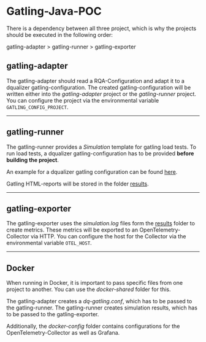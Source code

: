 Gatling-Java-POC
=============================================

There is a dependency between all three project, which is why the projects should be executed in the following order:

gatling-adapter > gatling-runner > gatling-exporter

## gatling-adapter

The gatling-adapter should read a RQA-Configuration and adapt it to a dqualizer gatling-configuration.
The created gatling-configuration will be written either into the _gatling-adapter_ project or the _gatling-runner_ project.
You can configure the project via the environmental variable `GATLING_CONFIG_PROJECT`.

---
## gatling-runner

The gatling-runner provides a _Simulation_ template for gatling load tests. 
To run load tests, a dqualizer gatling-configuration has to be provided **before building the project**. 

An example for a dqualizer gatling configuration can be found [here](gatling-runner/src/gatling/resources/poc/gatling-example.conf).

Gatling HTML-reports will be stored in the folder [results](results).

---
## gatling-exporter

The gatling-exporter uses the _simulation.log_ files form the [results](results) folder to create metrics.
These metrics will be exported to an OpenTelemetry-Collector via HTTP.
You can configure the host for the Collector via the environmental variable `OTEL_HOST`.

---
## Docker

When running in Docker, it is important to pass specific files from one project to another.
You can use the _docker-shared_ folder for this.

The gatling-adapter creates a _dq-gatling.conf_, which has to be passed to the gatling-runner.
The gatling-runner creates simulation results, which has to be passed to the gatling-exporter.

Additionally, the _docker-config_ folder contains configurations for the OpenTelemetry-Collector as well as Grafana.
